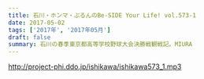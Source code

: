 ```yaml
---
title: 石川・ホンマ・ぶるんのBe-SIDE Your Life! vol.573-1
date: 2017-05-02
tags: ['2017年', '2017年05月']
draft: false
summary: 石川の春季東京都高等学校野球大会決勝戦観戦記。MIURA
---
```


http://project-phi.ddo.jp/ishikawa/ishikawa573_1.mp3
